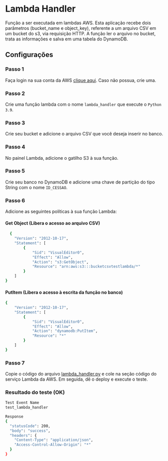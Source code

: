 
# Lambda Handler

Função a ser executada em lambdas AWS. Esta aplicação recebe dois parâmetros (bucket_name e object_key), referente a um arquivo CSV
em um bucket do s3, via requisição HTTP. A função ler o arquivo no bucket, trata as
informações e salva em uma tabela do DynamoDB.


## Configurações

### Passo 1

Faça login na sua conta da AWS [clique aqui](https://console.aws.amazon.com/console/home?nc2=h_ct&src=header-signin).
Caso não possua, crie uma.

### Passo 2

Crie uma função lambda com o nome `lambda_handler` que execute o `Python 3.9`.

### Passo 3

Crie seu bucket e adicione o arquivo CSV que você deseja inserir no banco.

### Passo 4

No painel Lambda, adicione o gatilho S3 à sua função.

### Passo 5

Crie seu banco no DynamoDB e adicione uma chave de partição do tipo String com o nome `ID_CESSAO`.

### Passo 6

Adicione as seguintes políticas à sua função Lambda:

#### Get Object (Libera o acesso ao arquivo CSV)
```bash
  {
    "Version": "2012-10-17",
    "Statement": [
        {
            "Sid": "VisualEditor0",
            "Effect": "Allow",
            "Action": "s3:GetObject",
            "Resource": "arn:aws:s3:::bucketcsvtestlambda/*"
        }
    ]
}
```

#### PutItem (Libera o acesso à escrita da função no banco)
```bash
{
    "Version": "2012-10-17",
    "Statement": [
        {
            "Sid": "VisualEditor0",
            "Effect": "Allow",
            "Action": "dynamodb:PutItem",
            "Resource": "*"
        }
    ]
}
```
### Passo 7

Copie o código do arquivo [lambda_handler.py](https://github.com/jancyaragao/lambda_handler/blob/main/lambda_handler.py) e cole na seção código do serviço Lambda da AWS. Em seguida, dê o deploy e execute o teste.


### Resultado do teste (OK)
```bash
Test Event Name
test_lambda_handler

Response
{
  "statusCode": 200,
  "body": "success",
  "headers": {
    "Content-Type": "application/json",
    "Access-Control-Allow-Origin": "*"
  }
}
```
